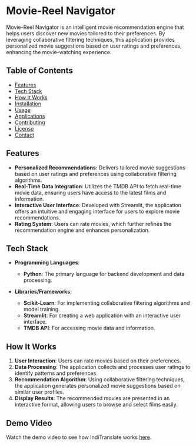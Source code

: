 # Movie-Reel Navigator

Movie-Reel Navigator is an intelligent movie recommendation engine that helps users discover new movies tailored to their preferences. By leveraging collaborative filtering techniques, this application provides personalized movie suggestions based on user ratings and preferences, enhancing the movie-watching experience.

## Table of Contents

- [Features](#features)
- [Tech Stack](#tech-stack)
- [How It Works](#how-it-works)
- [Installation](#installation)
- [Usage](#usage)
- [Applications](#applications)
- [Contributing](#contributing)
- [License](#license)
- [Contact](#contact)

## Features

- **Personalized Recommendations**: Delivers tailored movie suggestions based on user ratings and preferences using collaborative filtering algorithms.
- **Real-Time Data Integration**: Utilizes the TMDB API to fetch real-time movie data, ensuring users have access to the latest films and information.
- **Interactive User Interface**: Developed with Streamlit, the application offers an intuitive and engaging interface for users to explore movie recommendations.
- **Rating System**: Users can rate movies, which further refines the recommendation engine and enhances personalization.

## Tech Stack

- **Programming Languages**:
  - **Python**: The primary language for backend development and data processing.

- **Libraries/Frameworks**:
  - **Scikit-Learn**: For implementing collaborative filtering algorithms and model training.
  - **Streamlit**: For creating a web application with an interactive user interface.
  - **TMDB API**: For accessing movie data and information.

## How It Works

1. **User Interaction**: Users can rate movies based on their preferences.
2. **Data Processing**: The application collects and processes user ratings to identify patterns and preferences.
3. **Recommendation Algorithm**: Using collaborative filtering techniques, the application generates personalized movie suggestions based on similar user profiles.
4. **Display Results**: The recommended movies are presented in an interactive format, allowing users to browse and select films easily.

## Demo Video

Watch the demo video to see how IndiTranslate works [here](https://drive.google.com/uc?id=1gffUeYwCPIFv0XW661er_NKofZeT7_9s).

